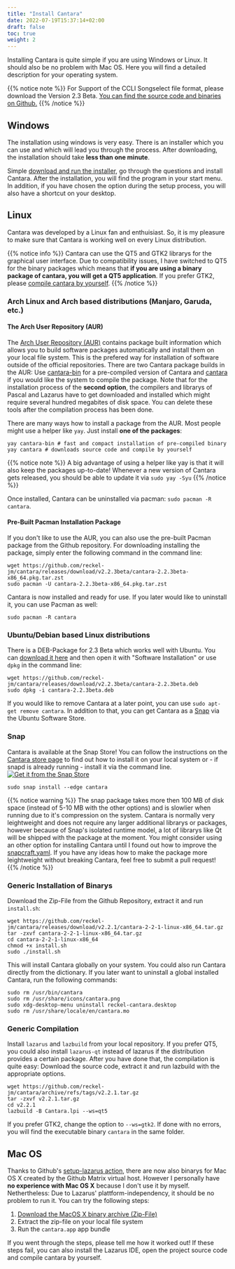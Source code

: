 ```yaml
---
title: "Install Cantara"
date: 2022-07-19T15:37:14+02:00
draft: false
toc: true
weight: 2
---
```


Installing Cantara is quite simple if you are using Windows or Linux. It should also be no problem with Mac OS. Here you will find a detailed description for your operating system.

{{% notice note %}}
For Support of the CCLI Songselect file format, please download the Version 2.3 Beta. [You can find the source code and binaries on Github.](https://github.com/reckel-jm/cantara/releases/tag/v2.2.3beta)
{{% /notice %}}

## Windows

The installation using windows is very easy. There is an installer which you can use and which will lead you through the process. After downloading, the installation should take **less than one minute**.

Simple [download and run the installer](https://github.com/reckel-jm/cantara/releases/download/v2.2.1/cantara2.2.1_setup_win64.exe), go through the questions and install Cantara. After the installation, you will find the program in your start menu. In addition, if you have chosen the option during the setup process, you will also have a shortcut on your desktop.

## Linux

Cantara was developed by a Linux fan and enthuisiast. So, it is my pleasure to make sure that Cantara is working well on every Linux distribution.

{{% notice info %}}
Cantara can use the QT5 and GTK2 librarys for the graphical user interface. Due to compatibility issues, I have switched to QT5 for the binary packages which means that **if you are using a binary package of cantara, you will get a QT5 application**. If you prefer GTK2, please [compile cantara by yourself](#generic-compilation).
{{% /notice %}}

### Arch Linux and Arch based distributions (Manjaro, Garuda, etc.)

#### The Arch User Repository (AUR)

The [Arch User Repository (AUR)](https://wiki.archlinux.org/title/Arch_User_Repository) contains package built information which allows you to build software packages automatically and install them on your local file system. This is the prefered way for installation of software outside of the official repositories. There are two Cantara package builds in the AUR: Use [cantara-bin](https://aur.archlinux.org/packages/cantara-bin) for a pre-compiled version of Cantara and [cantara](https://aur.archlinux.org/packages/cantara) if you would like the system to compile the package. Note that for the installation process of the **second option**, the compilers and librarys of Pascal and Lazarus have to get downloaded and installed which might require several hundred megabites of disk space. You can delete these tools after the compilation process has been done.

There are many ways how to install a package from the AUR. Most people might use a helper like `yay`. Just install **one of the packages**:

    yay cantara-bin # fast and compact installation of pre-compiled binary
    yay cantara # downloads source code and compile by yourself

{{% notice note %}}
A big advantage of using a helper like yay is that it will also keep the packages up-to-date! Whenever a new version of Cantara gets released, you should be able to update it via `sudo yay -Syu`
{{% /notice %}}

Once installed, Cantara can be uninstalled via pacman: `sudo pacman -R cantara`.

#### Pre-Built Pacman Installation Package

If you don't like to use the AUR, you can also use the pre-built Pacman package from the Github repository. For downloading installing the package, simply enter the following command in the command line:

    wget https://github.com/reckel-jm/cantara/releases/download/v2.2.3beta/cantara-2.2.3beta-x86_64.pkg.tar.zst
    sudo pacman -U cantara-2.2.3beta-x86_64.pkg.tar.zst

Cantara is now installed and ready for use. If you later would like to uninstall it, you can use Pacman as well:

    sudo pacman -R cantara

### Ubuntu/Debian based Linux distributions

There is a DEB-Package for 2.3 Beta which works well with Ubuntu. You can [download it here](https://github.com/reckel-jm/cantara/releases/download/v2.2.3beta/cantara-2.2.3beta.deb) and then open it with "Software Installation" or use `dpkg` in the command line:

    wget https://github.com/reckel-jm/cantara/releases/download/v2.2.3beta/cantara-2.2.3beta.deb
    sudo dpkg -i cantara-2.2.3beta.deb

If you would like to remove Cantara at a later point, you can use `sudo apt-get remove cantara`. In addition to that, you can get Cantara as a [Snap](#snap) via the Ubuntu Software Store.

### Snap

Cantara is available at the Snap Store! You can follow the instructions on the [Cantara store page](https://snapcraft.io/cantara) to find out how to install it on your local system or - if snapd is already running - install it via the command line.
[![Get it from the Snap Store](https://snapcraft.io/static/images/badges/en/snap-store-black.svg)](https://snapcraft.io/cantara)

    sudo snap install --edge cantara

{{% notice warning %}}
The snap package takes more then 100 MB of disk space (instead of 5-10 MB with the other options) and is slowlier when running due to it's compression on the system. Cantara is normally very leightweight and does not require any larger additional librarys or packages, however because of Snap's isolated runtime model, a lot of librarys like Qt will be shipped with the package at the moment. You might consider using an other option for installing Cantara until I found out how to improve the [snapcraft.yaml](https://github.com/reckel-jm/cantara/blob/master/snap/snapcraft.yaml). If you have any ideas how to make the package more leightweight without breaking Cantara, feel free to submit a pull request!
{{% /notice %}}

### Generic Installation of Binarys

Download the Zip-File from the Github Repository, extract it and run `install.sh`:

    wget https://github.com/reckel-jm/cantara/releases/download/v2.2.1/cantara-2-2-1-linux-x86_64.tar.gz
    tar -zxvf cantara-2-2-1-linux-x86_64.tar.gz
    cd cantara-2-2-1-linux-x86_64
    chmod +x install.sh
    sudo ./install.sh

This will install Cantara globally on your system. You could also run Cantara directly from the dictionary. If you later want to uninstall a global installed Cantara, run the following commands:

    sudo rm /usr/bin/cantara
    sudo rm /usr/share/icons/cantara.png
    sudo xdg-desktop-menu uninstall reckel-cantara.desktop
    sudo rm /usr/share/locale/en/cantara.mo

### Generic Compilation

Install `lazarus` and `lazbuild` from your local repository. If you prefer QT5, you could also install `lazarus-qt` instead of lazarus if the distribution provides a certain package. After you have done that, the compilation is quite easy: Download the source code, extract it and run lazbuild with the appropriate options.

    wget https://github.com/reckel-jm/cantara/archive/refs/tags/v2.2.1.tar.gz
    tar -zxvf v2.2.1.tar.gz
    cd v2.2.1
    lazbuild -B Cantara.lpi --ws=qt5

If you prefer GTK2, change the option to `--ws=gtk2`. If done with no errors, you will find the executable binary `cantara` in the same folder.

## Mac OS

Thanks to Github's [setup-lazarus action](https://github.com/gcarreno/setup-lazarus), there are now also binarys for Mac OS X created by the Github Matrix virtual host. However I personally have **no experience with Mac OS X** because I don't use it by myself. Nethertheless: Due to Lazarus' plattform-independency, it should be no problem to run it. You can try the following steps:

 1. [Download the MacOS X binary archive (Zip-File)](https://github.com/reckel-jm/cantara/releases/download/v2.2.3beta/cantara-2.2.3beta-macos-app.zip)
 2. Extract the zip-file on your local file system
 3. Run the `cantara.app` app bundle

If you went through the steps, please tell me how it worked out! If these steps fail, you can also install the Lazarus IDE, open the project source code and compile cantara by yourself.